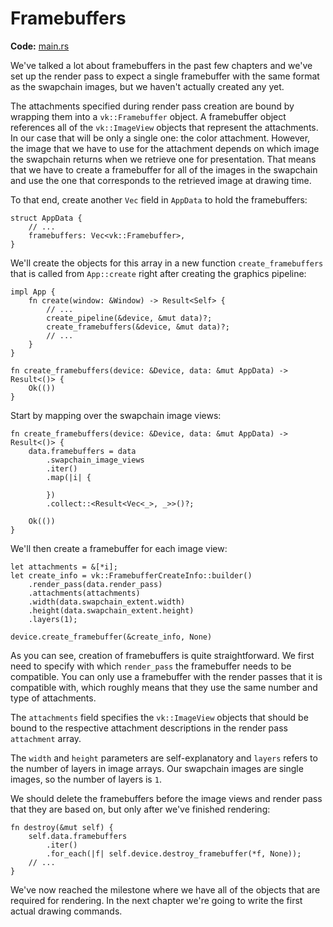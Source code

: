 # Framebuffers

**Code:** [main.rs](https://github.com/KyleMayes/vulkanalia/tree/master/tutorial/src/13_framebuffers.rs)

We've talked a lot about framebuffers in the past few chapters and we've set up the render pass to expect a single framebuffer with the same format as the swapchain images, but we haven't actually created any yet.

The attachments specified during render pass creation are bound by wrapping them into a `vk::Framebuffer` object. A framebuffer object references all of the `vk::ImageView` objects that represent the attachments. In our case that will be only a single one: the color attachment. However, the image that we have to use for the attachment depends on which image the swapchain returns when we retrieve one for presentation. That means that we have to create a framebuffer for all of the images in the swapchain and use the one that corresponds to the retrieved image at drawing time.

To that end, create another `Vec` field in `AppData` to hold the framebuffers:

```rust,noplaypen
struct AppData {
    // ...
    framebuffers: Vec<vk::Framebuffer>,
}
```

We'll create the objects for this array in a new function `create_framebuffers` that is called from `App::create` right after creating the graphics pipeline:

```rust,noplaypen
impl App {
    fn create(window: &Window) -> Result<Self> {
        // ...
        create_pipeline(&device, &mut data)?;
        create_framebuffers(&device, &mut data)?;
        // ...
    }
}

fn create_framebuffers(device: &Device, data: &mut AppData) -> Result<()> {
    Ok(())
}
```

Start by mapping over the swapchain image views:

```rust,noplaypen
fn create_framebuffers(device: &Device, data: &mut AppData) -> Result<()> {
    data.framebuffers = data
        .swapchain_image_views
        .iter()
        .map(|i| {

        })
        .collect::<Result<Vec<_>, _>>()?;

    Ok(())
}
```

We'll then create a framebuffer for each image view:

```rust,noplaypen
let attachments = &[*i];
let create_info = vk::FramebufferCreateInfo::builder()
    .render_pass(data.render_pass)
    .attachments(attachments)
    .width(data.swapchain_extent.width)
    .height(data.swapchain_extent.height)
    .layers(1);

device.create_framebuffer(&create_info, None)
```

As you can see, creation of framebuffers is quite straightforward. We first need to specify with which `render_pass` the framebuffer needs to be compatible. You can only use a framebuffer with the render passes that it is compatible with, which roughly means that they use the same number and type of attachments.

The `attachments` field specifies the `vk::ImageView` objects that should be bound to the respective attachment descriptions in the render pass `attachment` array.

The `width` and `height` parameters are self-explanatory and `layers` refers to the number of layers in image arrays. Our swapchain images are single images, so the number of layers is `1`.

We should delete the framebuffers before the image views and render pass that they are based on, but only after we've finished rendering:

```rust,noplaypen
fn destroy(&mut self) {
    self.data.framebuffers
        .iter()
        .for_each(|f| self.device.destroy_framebuffer(*f, None));
    // ...
}
```

We've now reached the milestone where we have all of the objects that are required for rendering. In the next chapter we're going to write the first actual drawing commands.
